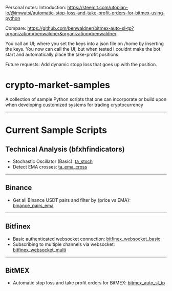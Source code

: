 Personal notes:
Introduction: https://steemit.com/utopian-io/@imwatsi/automatic-stop-loss-and-take-profit-orders-for-bitmex-using-python

Compare: https://github.com/benwaldner/bitmex-auto-sl-tp?organization=benwaldner&organization=benwaldner


You call an UI; where you set the keys into a json file on /home by inserting the keys.
You now can call the UI; but when tested I couldnt make the bot start and automatically place the take-profit positions

Future requests: Add dynamic stopp loss that goes up with the position.


# crypto-market-samples

A collection of sample Python scripts that one can incorporate or build upon when developing customized systems for trading cryptocurrency

---

# Current Sample Scripts

## Technical Analysis (bfxhfindicators)

- Stochastic Oscillator (Basic): [ta_stoch](https://github.com/imwatsi/crypto-market-samples/tree/master/ta_stoch)
- Detect EMA crosses: [ta_ema_cross](https://github.com/imwatsi/crypto-market-samples/tree/master/ta_ema_cross)

---

## Binance

- Get all Binance USDT pairs and filter by {price vs EMA}: [binance_pairs_ema](https://github.com/imwatsi/crypto-market-samples/tree/master/binance_pairs_ema)

---

## Bitfinex

- Basic authenticated websocket connection: [bitfinex_websocket_basic](https://github.com/imwatsi/crypto-market-samples/tree/master/bitfinex_websocket_basic)
- Subscribing to multiple channels via websocket: [bitfinex_websocket_multi](https://github.com/imwatsi/crypto-market-samples/tree/master/bitfinex_websocket_multi)

---

## BitMEX

- Automatic stop loss and take profit orders for BitMEX: [bitmex_auto_sl_tp](https://github.com/imwatsi/crypto-market-samples/tree/master/bitmex_auto_sl_tp)


